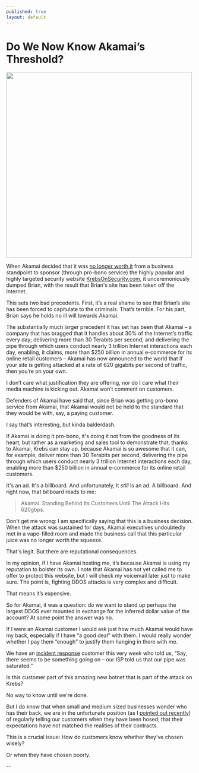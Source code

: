 ```yaml
---
published: true
layout: default
---
```

<h1>Do We Now Know Akamai’s Threshold?</h1>
<p><img class="right" width="500px" src="https://nselby.github.io/assets/img/brian-krebs.jpg" /></p>


When Akamai decided that it was <a href="http://www.zdnet.com/article/krebs-on-security-booted-off-akamai-network-after-ddos-attack-proves-pricey/" target="_blank">no longer worth it</a> from a business standpoint to sponsor (through pro-bono service) the highly popular and highly targeted security website <a href="http://krebsonsecurity.com/" target="_blank">KrebsOnSecurity.com</a>, it unceremoniously dumped Brian, with the result that Brian's site has been taken off the Internet. 

This sets two bad precedents. First, it’s a real shame to see that Brian’s site has been forced to capitulate to the criminals. That’s terrible. For his part, Brian says he holds no ill will towards Akamai. 

The substantially much larger precedent it has set has been that Akamai – a company that has bragged that it handles about 30% of the Internet’s traffic every day; delivering more than 30 Terabits per second, and delivering the pipe through which users conduct nearly 3 trillion Internet interactions each day, enabling, it claims, more than $250 billion in annual e-commerce for its online retail customers – Akamai has now announced to the world that if your site is getting attacked at a rate of 620 gigabits per second of traffic, then you’re on your own. 

I don’t care what justification they are offering, nor do I care what their media machine is kicking out. Akamai won’t comment on customers. 

Defenders of Akamai have said that, since Brian was getting pro-bono service from Akamai, that Akamai would not be held to the standard that they would be with, say, a paying customer. 

I say that’s interesting, but kinda balderdash. 

If Akamai is doing it pro-bono, it's doing it not from the goodness of its heart, but rather as a marketing and sales tool to demonstrate that, thanks to Akamai, Krebs can stay up, because Akamai is so awesome that it can, for example, deliver more than 30 Terabits per second, delivering the pipe through which users conduct nearly 3 trillion Internet interactions each day, enabling more than $250 billion in annual e-commerce for its online retail customers. 

It's an ad. It's a billboard. And unfortunately, it <em>still</em> is an ad. A billboard. And right now, that billboard reads to me:

<blockquote>Akamai. Standing Behind Its Customers Until The Attack Hits 620gbps.</blockquote>

Don't get me wrong: I am specifically saying that this is a business decision. When the attack was sustained for days, Akamai executives undoubtedly met in a vape-filled room and made the business call that this particular juice was no longer worth the squeeze.

That's legit. But there are reputational consequences. 

In my opinion, if I have Akamai hosting me, it’s because Akamai is using my reputation to bolster its own. I note that Akamai has not yet called me to offer to protect this website, but I will check my voicemail later just to make sure. The point is, fighting DDOS attacks is very complex and difficult.

That means it’s expensive. 

So for Akamai, it was a question: do we want to stand up perhaps the largest DDOS ever mounted in exchange for the inferred dollar value of the account? At some point the answer was no. 

If I were an Akamai customer I would ask just how much Akamai would have my back, especially if I have “a good deal” with them. I would really wonder whether I pay them “enough” to justify them hanging in there with me. 

We have an <a href="https://www.secureideas.com/incident-response.php" target="_blank">incident response</a> customer this very week who told us, “Say, there seems to be something going on – our ISP told us that our pipe was saturated.” 

Is this customer part of this amazing new botnet that is part of the attack on Krebs? 

No way to know until we're done. 

But I do know that when small and medium sized businesses wonder who has their back, we are in the unfortunate position (as I <a href="https://nselby.github.io/When-Security-Monitoring-Provides-Neither-Security-Nor-Monitoring/" target="_blank">pointed out recently</a>) of regularly telling our customers when they have been hosed; that their expectations have not matched the realities of their contracts. 

This is a crucial issue: How do customers know whether they’ve chosen wisely?

Or when they have chosen poorly. 

<p>--</p>
